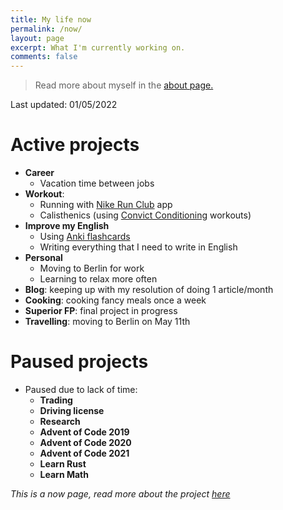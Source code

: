 ```yaml
---
title: My life now
permalink: /now/
layout: page
excerpt: What I'm currently working on.
comments: false
---
```


> Read more about myself in the [about page.](../about)

Last updated: 01/05/2022

# Active projects

- **Career**
  - Vacation time between jobs
- **Workout**: 
  - Running with [Nike Run Club](https://www.nike.com/nrc-app) app 
  - Calisthenics (using [Convict Conditioning](https://www.goodreads.com/book/show/7305111-convict-conditioning) workouts)
- **Improve my English**
  - Using [Anki flashcards](https://apps.ankiweb.net/)
  - Writing everything that I need to write in English
- **Personal**
  - Moving to Berlin for work
  - Learning to relax more often
- **Blog**: keeping up with my resolution of doing 1 article/month
- **Cooking**: cooking fancy meals once a week
- **Superior FP**: final project in progress
- **Travelling**: moving to Berlin on May 11th

# Paused projects

- Paused due to lack of time:
  - **Trading**
  - **Driving license**
  - **Research**
  - **Advent of Code 2019**
  - **Advent of Code 2020**
  - **Advent of Code 2021**
  - **Learn Rust**
  - **Learn Math**
 
_This is a now page, read more about the project [here](https://nownownow.com/about)_
